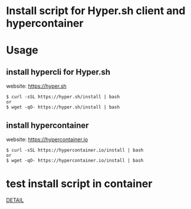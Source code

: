 Install script for Hyper.sh client and hypercontainer
===================================================

# Usage

## install hypercli for Hyper.sh

website: https://hyper.sh

```
$ curl -sSL https://hyper.sh/install | bash
or
$ wget -qO- https://hyper.sh/install | bash
```

## install hypercontainer

website: https://hypercontainer.io

```
$ curl -sSL https://hypercontainer.io/install | bash
or
$ wget -qO- https://hypercontainer.io/install | bash
```

# test install script in container

[DETAIL](docker/README.md)
